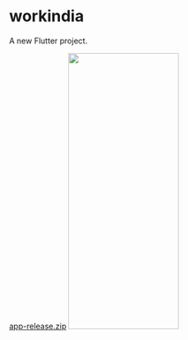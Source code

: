 # workindia

A new Flutter project.

[app-release.zip](https://github.com/shivam05241/workindia/files/6872372/app-release.zip)
<img src="https://user-images.githubusercontent.com/56262914/126868311-122bdd19-0c37-4f9e-9f9b-1dac5b9143e5.gif" width="200" height="500"/>
